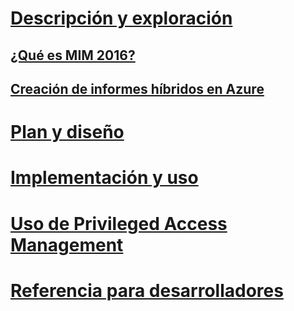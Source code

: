 # [Descripción y exploración](microsoft-identity-manager-2016.md)
## [¿Qué es MIM 2016?](microsoft-identity-manager-2016.md)
## [Creación de informes híbridos en Azure](identity-manager-hybrid-reporting-azure.md)
# [Plan y diseño](/microsoft-identity-manager/plan-design/microsoft-identity-manager-2016-supported-platforms)
# [Implementación y uso](/microsoft-identity-manager/deploy-use/microsoft-identity-manager-deploy)
# [Uso de Privileged Access Management](/microsoft-identity-manager/pam/privileged-identity-management-for-active-directory-domain-services)
# [Referencia para desarrolladores](/microsoft-identity-manager/reference/microsoft-identity-manager-2016-developer-reference)


<!--HONumber=Jul16_HO3-->


